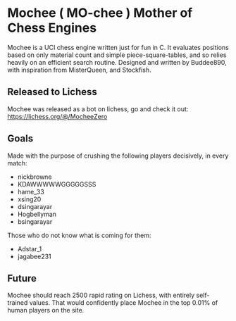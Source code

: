 
# **Mochee** ( MO-chee ) Mother of Chess Engines

Mochee is a UCI chess engine written just for fun in C. It evaluates positions based on only material count and simple piece-square-tables, and so relies heavily on an efficient search routine. Designed and written by Buddee890, with inspiration from MisterQueen, and Stockfish.

## Released to Lichess
Mochee was released as a bot on lichess, go and check it out: https://lichess.org/@/MocheeZero

## Goals
Made with the purpose of crushing the following players decisively, in every match:
- nickbrowne
- KDAWWWWWGGGGGSSS
- hame_33
- xsing20
- dsingarayar
- Hogbellyman
- bsingarayar

Those who do not know what is coming for them:
- Adstar_1
- jagabee231

## Future
Mochee should reach 2500 rapid rating on Lichess, with entirely self-trained values. That would confidently place Mochee
in the top 0.01% of human players on the site.